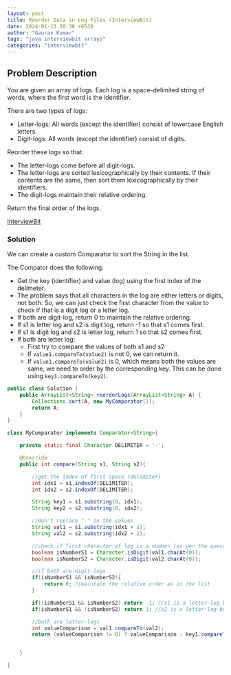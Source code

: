 ```yaml
---
layout: post
title: Reorder Data in Log Files (InterviewBit)
date: 2024-01-13 20:30 +0530
author: "Gaurav Kumar"
tags: "java interviewbit arrays"
categories: "interviewbit"
---
```


## Problem Description

You are given an array of logs. Each log is a space-delimited string of words, where the first word is the identifier.

There are two types of logs:

- Letter-logs: All words (except the identifier) consist of lowercase English letters.
- Digit-logs: All words (except the identifier) consist of digits.

Reorder these logs so that:

- The letter-logs come before all digit-logs.
- The letter-logs are sorted lexicographically by their contents. If their contents are the same, then sort them lexicographically by their identifiers.
- The digit-logs maintain their relative ordering.

Return the final order of the logs.

[InterviewBit](https://www.interviewbit.com/problems/reorder-data-in-log-files/)

### Solution

We can create a custom Comparator to sort the String in the list.

The Compator does the following:

- Get the key (identifier) and value (log) using the first index of the delimeter.
- The problem says that all characters in the log are either letters or digits, not both. So, we can just check the first character from the value to check if that is a digit log or a letter log.
- If both are digit-log, return 0 to maintain the relative ordering.
- If s1 is letter log and s2 is digit log, return -1 so that s1 comes first.
- If s1 is digit log and s2 is letter log, return 1 so that s2 comes first.
- If both are letter log:
  - First try to compare the values of both s1 and s2
  - If `value1.compareTo(value2)` is not 0, we can return it.
  - If `value1.compareTo(value2)` is 0, which means both the values are same, we need to order by the corresponding key. This can be done using `key1.compareTo(key2)`.

```java
public class Solution {
    public ArrayList<String> reorderLogs(ArrayList<String> A) {
        Collections.sort(A, new MyComparator());
        return A;
    }
}

class MyComparator implements Comparator<String>{

    private static final Character DELIMITER = '-';

    @Override
    public int compare(String s1, String s2){

        //get the index of first space (delimiter)
        int idx1 = s1.indexOf(DELIMITER);
        int idx2 = s2.indexOf(DELIMITER);

        String key1 = s1.substring(0, idx1);
        String key2 = s2.substring(0, idx2);

        //don't replace "-" in the values
        String val1 = s1.substring(idx1 + 1);
        String val2 = s2.substring(idx2 + 1);

        //check if first character of log is a number (as per the question, all will be either numbers or letters)
        boolean isNumberS1 = Character.isDigit(val1.charAt(0));
        boolean isNumberS2 = Character.isDigit(val2.charAt(0));

        //if both are digit-logs
        if(isNumberS1 && isNumberS2){
            return 0; //maintain the relative order as in the list
        }

        if(!isNumberS1 && isNumberS2) return -1; //s1 is a letter-log but s2 is not, so s1 should come first
        if(isNumberS1 && !isNumberS2) return 1; //s2 is a letter-log but s1 is not, so s2 should come first

        //both are letter-logs
        int valueComparison = val1.compareTo(val2);
        return (valueComparison != 0) ? valueComparison : key1.compareTo(key2); //if values are same, sort by key


    }

}
```
